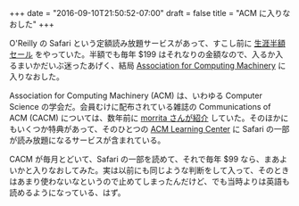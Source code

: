 +++
date = "2016-09-10T21:50:52-07:00"
draft = false
title = "ACM に入りなおした"
+++

O'Reilly の Safari という定額読み放題サービスがあって、すこし前に [生涯半額セール](https://www.safaribooksonline.com/public/summer2016-ns/) をやっていた。半額でも毎年 $199 はそれなりの金額なので、入るか入るまいかだいぶ迷ったあげく、結局 [Association for Computing Machinery](http://www.acm.org/) に入りなおした。

Association for Computing Machinery (ACM) は、いわゆる Computer Science の学会だ。会員むけに配布されている雑誌の Communications of ACM (CACM) については、数年前に [morrita さんが紹介](http://steps.dodgson.org/bn/2010/01/04/) していた。そのほかにもいくつか特典があって、そのひとつの [ACM Learning Center](http://learning.acm.org/) に Safari の一部が読み放題になるサービスが含まれている。

CACM が毎月とどいて、Safari の一部を読めて、それで毎年 $99 なら、まあよいかと入りなおしてみた。実は以前にも同じような判断をして入って、そのときはあまり使わないなというので止めてしまったんだけど、でも当時よりは英語も読めるようになっている、はず。

